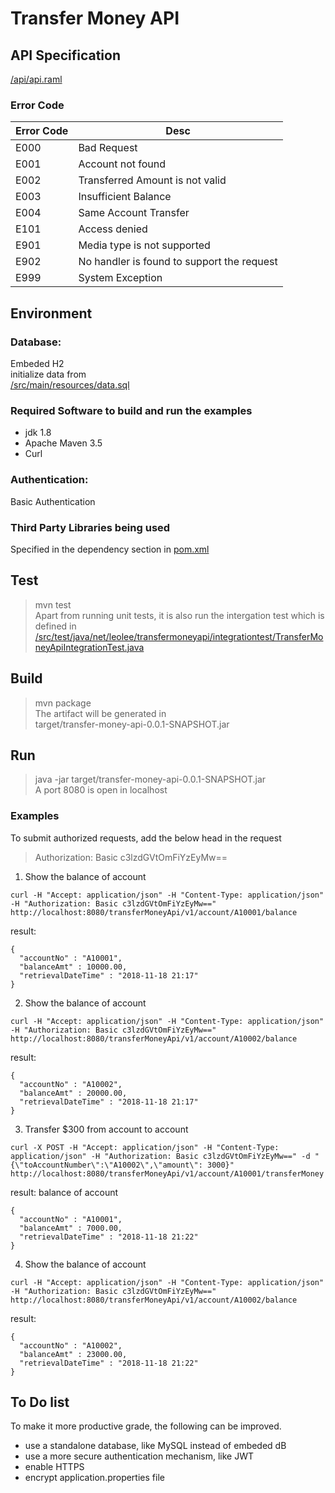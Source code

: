 # Transfer Money API
## API Specification
[/api/api.raml](/api/api.raml)
### Error Code
| Error Code | Desc                                       |
|------------|--------------------------------------------|
| E000       | Bad Request                                |
| E001       | Account not found                          |
| E002       | Transferred Amount is not valid            |
| E003       | Insufficient Balance                       |
| E004       | Same Account Transfer                      |
| E101       | Access denied                              |
| E901       | Media type is not supported                |
| E902       | No handler is found to support the request |
| E999       | System Exception                           |

## Environment
### Database: 
Embeded H2 <br>
initialize data from <br>
[/src/main/resources/data.sql](/src/main/resources/data.sql)
<br>
### Required Software to build and run the examples
* jdk 1.8
* Apache Maven 3.5
* Curl

### Authentication: 
Basic Authentication

### Third Party Libraries being used
Specified in the dependency section in [pom.xml](pom.xml)

## Test
> mvn test <br>
Apart from running unit tests, it is also run the intergation test which is defined in <br>
[/src/test/java/net/leolee/transfermoneyapi/integrationtest/TransferMoneyApiIntegrationTest.java](/src/test/java/net/leolee/transfermoneyapi/integrationtest/TransferMoneyApiIntegrationTest.java)
## Build
> mvn package <br>
The artifact will be generated in<br> 
target/transfer-money-api-0.0.1-SNAPSHOT.jar
## Run
> java -jar target/transfer-money-api-0.0.1-SNAPSHOT.jar <br>
A port 8080 is open in localhost

### Examples
To submit authorized requests, add the below head in the request
> Authorization: Basic c3lzdGVtOmFiYzEyMw== <br>

1. Show the balance of account <A10001>
```
curl -H "Accept: application/json" -H "Content-Type: application/json" -H "Authorization: Basic c3lzdGVtOmFiYzEyMw==" http://localhost:8080/transferMoneyApi/v1/account/A10001/balance
```
result:
```
{
  "accountNo" : "A10001",
  "balanceAmt" : 10000.00,
  "retrievalDateTime" : "2018-11-18 21:17"
}
```
2. Show the balance of account <A10002>
```
curl -H "Accept: application/json" -H "Content-Type: application/json" -H "Authorization: Basic c3lzdGVtOmFiYzEyMw==" http://localhost:8080/transferMoneyApi/v1/account/A10002/balance
```
result:
```
{
  "accountNo" : "A10002",
  "balanceAmt" : 20000.00,
  "retrievalDateTime" : "2018-11-18 21:17"
}
```
3. Transfer $300 from account <A10001> to account <A10002>
```
curl -X POST -H "Accept: application/json" -H "Content-Type: application/json" -H "Authorization: Basic c3lzdGVtOmFiYzEyMw==" -d "{\"toAccountNumber\":\"A10002\",\"amount\": 3000}" http://localhost:8080/transferMoneyApi/v1/account/A10001/transferMoney
```
result: balance of account <A10001>
```
{
  "accountNo" : "A10001",
  "balanceAmt" : 7000.00,
  "retrievalDateTime" : "2018-11-18 21:22"
}
```
4. Show the balance of account <A10002>
```
curl -H "Accept: application/json" -H "Content-Type: application/json" -H "Authorization: Basic c3lzdGVtOmFiYzEyMw==" http://localhost:8080/transferMoneyApi/v1/account/A10002/balance
```
result:
```
{
  "accountNo" : "A10002",
  "balanceAmt" : 23000.00,
  "retrievalDateTime" : "2018-11-18 21:22"
}
```
## To Do list
To make it more productive grade, the following can be improved.
* use a standalone database, like MySQL instead of embeded dB
* use a more secure authentication mechanism, like JWT 
* enable HTTPS
* encrypt application.properties file
